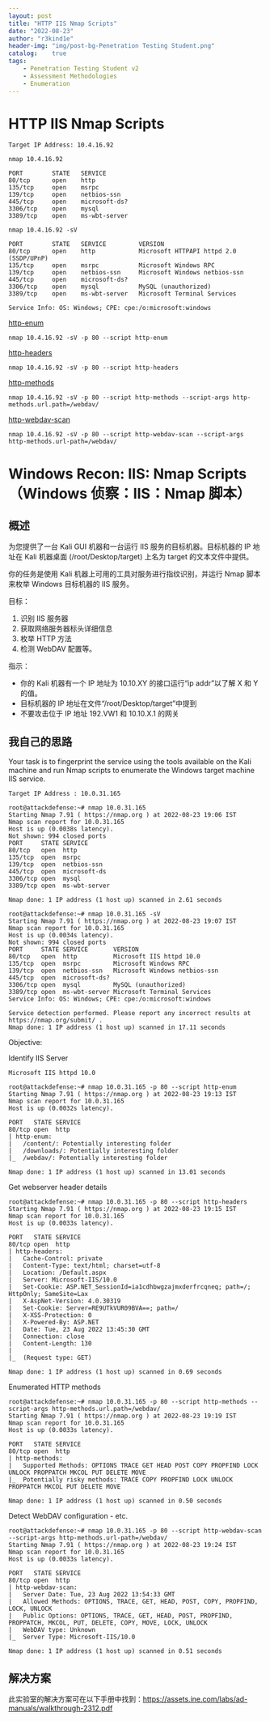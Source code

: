 ```yaml
---
layout: post
title: "HTTP IIS Nmap Scripts"
date: "2022-08-23"
author: "r3kind1e"
header-img: "img/post-bg-Penetration Testing Student.png"
catalog:    true
tags: 
    - Penetration Testing Student v2
    - Assessment Methodologies
    - Enumeration
---
```


# HTTP IIS Nmap Scripts
```
Target IP Address: 10.4.16.92
```

```
nmap 10.4.16.92

PORT        STATE   SERVICE         
80/tcp      open    http            
135/tcp     open    msrpc           
139/tcp     open    netbios-ssn     
445/tcp     open    microsoft-ds?
3306/tcp    open    mysql         
3389/tcp    open    ms-wbt-server
```

```
nmap 10.4.16.92 -sV

PORT        STATE   SERVICE         VERSION
80/tcp      open    http            Microsoft HTTPAPI httpd 2.0 (SSDP/UPnP)
135/tcp     open    msrpc           Microsoft Windows RPC
139/tcp     open    netbios-ssn     Microsoft Windows netbios-ssn
445/tcp     open    microsoft-ds?
3306/tcp    open    mysql           MySQL (unauthorized)
3389/tcp    open    ms-wbt-server   Microsoft Terminal Services

Service Info: OS: Windows; CPE: cpe:/o:microsoft:windows
```

[http-enum](https://nmap.org/nsedoc/scripts/http-enum.html)

```
nmap 10.4.16.92 -sV -p 80 --script http-enum
```

[http-headers](https://nmap.org/nsedoc/scripts/http-headers.html)

```
nmap 10.4.16.92 -sV -p 80 --script http-headers
```

[http-methods](https://nmap.org/nsedoc/scripts/http-methods.html)

```
nmap 10.4.16.92 -sV -p 80 --script http-methods --script-args http-methods.url.path=/webdav/
```

[http-webdav-scan](https://nmap.org/nsedoc/scripts/http-webdav-scan.html)

```
nmap 10.4.16.92 -sV -p 80 --script http-webdav-scan --script-args http-methods.url-path=/webdav/
```

# Windows Recon: IIS: Nmap Scripts（Windows 侦察：IIS：Nmap 脚本）
## 概述
为您提供了一台 Kali GUI 机器和一台运行 IIS 服务的目标机器。目标机器的 IP 地址在 Kali 机器桌面 (/root/Desktop/target) 上名为 target 的文本文件中提供。 

你的任务是使用 Kali 机器上可用的工具对服务进行指纹识别，并运行 Nmap 脚本来枚举 Windows 目标机器的 IIS 服务。

目标： 

1. 识别 IIS 服务器
2. 获取网络服务器标头详细信息
3. 枚举 HTTP 方法
4. 检测 WebDAV 配置等。

指示：

* 你的 Kali 机器有一个 IP 地址为 10.10.XY 的接口运行“ip addr”以了解 X 和 Y 的值。
* 目标机器的 IP 地址在文件“/root/Desktop/target”中提到
* 不要攻击位于 IP 地址 192.VW1 和 10.10.X.1 的网关

## 我自己的思路

Your task is to fingerprint the service using the tools available on the Kali machine and run Nmap scripts to enumerate the Windows target machine IIS service.

```
Target IP Address : 10.0.31.165
```

```
root@attackdefense:~# nmap 10.0.31.165
Starting Nmap 7.91 ( https://nmap.org ) at 2022-08-23 19:06 IST
Nmap scan report for 10.0.31.165
Host is up (0.0038s latency).
Not shown: 994 closed ports
PORT     STATE SERVICE
80/tcp   open  http
135/tcp  open  msrpc
139/tcp  open  netbios-ssn
445/tcp  open  microsoft-ds
3306/tcp open  mysql
3389/tcp open  ms-wbt-server

Nmap done: 1 IP address (1 host up) scanned in 2.61 seconds
```

```
root@attackdefense:~# nmap 10.0.31.165 -sV
Starting Nmap 7.91 ( https://nmap.org ) at 2022-08-23 19:07 IST
Nmap scan report for 10.0.31.165
Host is up (0.0034s latency).
Not shown: 994 closed ports
PORT     STATE SERVICE       VERSION
80/tcp   open  http          Microsoft IIS httpd 10.0
135/tcp  open  msrpc         Microsoft Windows RPC
139/tcp  open  netbios-ssn   Microsoft Windows netbios-ssn
445/tcp  open  microsoft-ds?
3306/tcp open  mysql         MySQL (unauthorized)
3389/tcp open  ms-wbt-server Microsoft Terminal Services
Service Info: OS: Windows; CPE: cpe:/o:microsoft:windows

Service detection performed. Please report any incorrect results at https://nmap.org/submit/ .
Nmap done: 1 IP address (1 host up) scanned in 17.11 seconds

```

Objective: 

Identify IIS Server

`Microsoft IIS httpd 10.0`

```
root@attackdefense:~# nmap 10.0.31.165 -p 80 --script http-enum
Starting Nmap 7.91 ( https://nmap.org ) at 2022-08-23 19:13 IST
Nmap scan report for 10.0.31.165
Host is up (0.0032s latency).

PORT   STATE SERVICE
80/tcp open  http
| http-enum: 
|   /content/: Potentially interesting folder
|   /downloads/: Potentially interesting folder
|_  /webdav/: Potentially interesting folder

Nmap done: 1 IP address (1 host up) scanned in 13.01 seconds
```

Get webserver header details

```
root@attackdefense:~# nmap 10.0.31.165 -p 80 --script http-headers
Starting Nmap 7.91 ( https://nmap.org ) at 2022-08-23 19:15 IST
Nmap scan report for 10.0.31.165
Host is up (0.0033s latency).

PORT   STATE SERVICE
80/tcp open  http
| http-headers: 
|   Cache-Control: private
|   Content-Type: text/html; charset=utf-8
|   Location: /Default.aspx
|   Server: Microsoft-IIS/10.0
|   Set-Cookie: ASP.NET_SessionId=ia1cdhbwgzajmxderfrcqneq; path=/; HttpOnly; SameSite=Lax
|   X-AspNet-Version: 4.0.30319
|   Set-Cookie: Server=RE9UTkVUR09BVA==; path=/
|   X-XSS-Protection: 0
|   X-Powered-By: ASP.NET
|   Date: Tue, 23 Aug 2022 13:45:30 GMT
|   Connection: close
|   Content-Length: 130
|   
|_  (Request type: GET)

Nmap done: 1 IP address (1 host up) scanned in 0.69 seconds
```

Enumerated HTTP methods

```
root@attackdefense:~# nmap 10.0.31.165 -p 80 --script http-methods --script-args http-methods.url.path=/webdav/
Starting Nmap 7.91 ( https://nmap.org ) at 2022-08-23 19:19 IST
Nmap scan report for 10.0.31.165
Host is up (0.0033s latency).

PORT   STATE SERVICE
80/tcp open  http
| http-methods: 
|   Supported Methods: OPTIONS TRACE GET HEAD POST COPY PROPFIND LOCK UNLOCK PROPPATCH MKCOL PUT DELETE MOVE
|_  Potentially risky methods: TRACE COPY PROPFIND LOCK UNLOCK PROPPATCH MKCOL PUT DELETE MOVE

Nmap done: 1 IP address (1 host up) scanned in 0.50 seconds

```

Detect WebDAV configuration - etc.

```
root@attackdefense:~# nmap 10.0.31.165 -p 80 --script http-webdav-scan --script-args http-methods.url-path=/webdav/
Starting Nmap 7.91 ( https://nmap.org ) at 2022-08-23 19:24 IST
Nmap scan report for 10.0.31.165
Host is up (0.0033s latency).

PORT   STATE SERVICE
80/tcp open  http
| http-webdav-scan: 
|   Server Date: Tue, 23 Aug 2022 13:54:33 GMT
|   Allowed Methods: OPTIONS, TRACE, GET, HEAD, POST, COPY, PROPFIND, LOCK, UNLOCK
|   Public Options: OPTIONS, TRACE, GET, HEAD, POST, PROPFIND, PROPPATCH, MKCOL, PUT, DELETE, COPY, MOVE, LOCK, UNLOCK
|   WebDAV type: Unknown
|_  Server Type: Microsoft-IIS/10.0

Nmap done: 1 IP address (1 host up) scanned in 0.51 seconds
```

## 解决方案
此实验室的解决方案可在以下手册中找到：https://assets.ine.com/labs/ad-manuals/walkthrough-2312.pdf